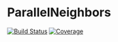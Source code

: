 # ParallelNeighbors

[![Build Status](https://github.com/davnn/ParallelNeighbors.jl/actions/workflows/CI.yml/badge.svg?branch=master)](https://github.com/davnn/ParallelNeighbors.jl/actions/workflows/CI.yml?query=branch%3Amaster)
[![Coverage](https://codecov.io/gh/davnn/ParallelNeighbors.jl/branch/master/graph/badge.svg)](https://codecov.io/gh/davnn/ParallelNeighbors.jl)
